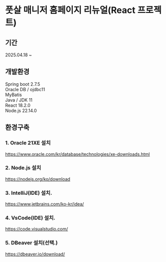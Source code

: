 # 풋살 매니저 홈페이지 리뉴얼(React 프로젝트)
## 기간
2025.04.18 ~ 

## 개발환경
Spring boot 2.7.5 </br>
Oracle DB / ojdbc11 </br>
MyBatis </br>
Java / JDK 11 </br>
React 18.2.0 </br>
Node.js 22.14.0

## 환경구축
### 1. Oracle 21XE 설치 </br>
https://www.oracle.com/kr/database/technologies/xe-downloads.html

### 2. Node.js 설치 </br>
https://nodejs.org/ko/download

### 3. IntelliJ(IDE) 설치. </br>
https://www.jetbrains.com/ko-kr/idea/

### 4. VsCode(IDE) 설치. </br>
https://code.visualstudio.com/

### 5. DBeaver 설치(선택.) </br>
https://dbeaver.io/download/

